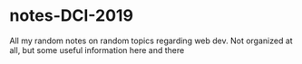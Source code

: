 # notes-DCI-2019
All my random notes on random topics regarding web dev. Not organized at all, but some useful information here and there
